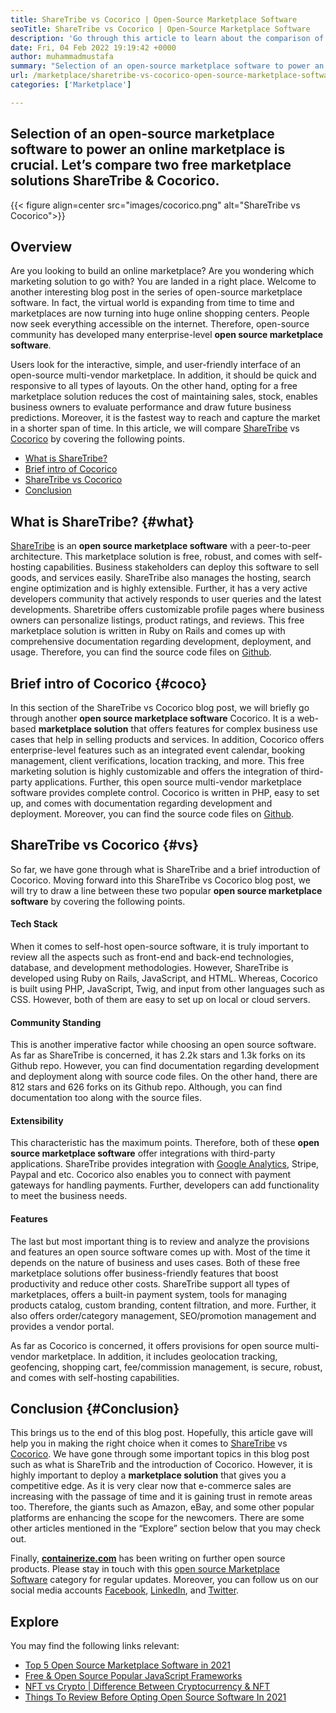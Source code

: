 ```yaml
---
title: ShareTribe vs Cocorico | Open-Source Marketplace Software
seoTitle: ShareTribe vs Cocorico | Open-Source Marketplace Software
description: 'Go through this article to learn about the comparison of ShareTribe vs Cocorico. Install an open-source marketplace solution to nurture sales & market.'
date: Fri, 04 Feb 2022 19:19:42 +0000
author: muhammadmustafa
summary: "Selection of an open-source marketplace software to power an online marketplace is crucial. Let's compare two free marketplace solutions ShareTribe &amp; Cocorico."
url: /marketplace/sharetribe-vs-cocorico-open-source-marketplace-software/
categories: ['Marketplace']

---
```

## Selection of an open-source marketplace software to power an online marketplace is crucial. Let’s compare two free marketplace solutions ShareTribe & Cocorico.

{{< figure align=center src="images/cocorico.png" alt="ShareTribe vs Cocorico">}}  

## Overview

Are you looking to build an online marketplace? Are you wondering which marketing solution to go with? You are landed in a right place. Welcome to another interesting blog post in the series of open-source marketplace software. In fact, the virtual world is expanding from time to time and marketplaces are now turning into huge online shopping centers. People now seek everything accessible on the internet. Therefore, open-source community has developed many enterprise-level **open source marketplace software**. 

Users look for the interactive, simple, and user-friendly interface of an open-source multi-vendor marketplace. In addition, it should be quick and responsive to all types of layouts. On the other hand, opting for a free marketplace solution reduces the cost of maintaining sales, stock, enables business owners to evaluate performance and draw future business predictions. Moreover, it is the fastest way to reach and capture the market in a shorter span of time. In this article, we will compare [ShareTribe][1] vs [Cocorico][2] by covering the following points.

  * [What is ShareTribe?][3]
  * [Brief intro of Cocorico][4]
  * [ShareTribe vs Cocorico][5]
  * [Conclusion][6]

## What is ShareTribe? {#what}

[ShareTribe][1] is an **open source marketplace software** with a peer-to-peer architecture. This marketplace solution is free, robust, and comes with self-hosting capabilities. Business stakeholders can deploy this software to sell goods, and services easily. ShareTribe also manages the hosting, search engine optimization and is highly extensible. Further, it has a very active developers community that actively responds to user queries and the latest developments. Sharetribe offers customizable profile pages where business owners can personalize listings, product ratings, and reviews. This free marketplace solution is written in Ruby on Rails and comes up with comprehensive documentation regarding development, deployment, and usage. Therefore, you can find the source code files on [Github][7].

## Brief intro of Cocorico {#coco}

In this section of the ShareTribe vs Cocorico blog post, we will briefly go through another **open source marketplace software** Cocorico. It is a web-based **marketplace solution** that offers features for complex business use cases that help in selling products and services. In addition, Cocorico offers enterprise-level features such as an integrated event calendar, booking management, client verifications, location tracking, and more. This free marketing solution is highly customizable and offers the integration of third-party applications. Further, this open source multi-vendor marketplace software provides complete control. Cocorico is written in PHP, easy to set up, and comes with documentation regarding development and deployment. Moreover, you can find the source code files on [Github][8]. 

## ShareTribe vs Cocorico {#vs}

So far, we have gone through what is ShareTribe and a brief introduction of Cocorico. Moving forward into this ShareTribe vs Cocorico blog post, we will try to draw a line between these two popular **open source marketplace software** by covering the following points.

#### Tech Stack

When it comes to self-host open-source software, it is truly important to review all the aspects such as front-end and back-end technologies, database, and development methodologies. However, ShareTribe is developed using Ruby on Rails, JavaScript, and HTML. Whereas, Cocorico is built using PHP, JavaScript, Twig, and input from other languages such as CSS. However, both of them are easy to set up on local or cloud servers.

#### **Community Standing**

This is another imperative factor while choosing an open source software. As far as ShareTribe is concerned, it has 2.2k stars and 1.3k forks on its Github repo. However, you can find documentation regarding development and deployment along with source code files. On the other hand, there are 812 stars and 626 forks on its Github repo. Although, you can find documentation too along with the source files. 

#### **Extensibility**

This characteristic has the maximum points. Therefore, both of these **open source marketplace software** offer integrations with third-party applications. ShareTribe provides integration with [Google Analytics][9], Stripe, Paypal and etc. Cocorico also enables you to connect with payment gateways for handling payments. Further, developers can add functionality to meet the business needs.

#### Features

The last but most important thing is to review and analyze the provisions and features an open source software comes up with. Most of the time it depends on the nature of business and uses cases. Both of these free marketplace solutions offer business-friendly features that boost productivity and reduce other costs. ShareTribe support all types of marketplaces, offers a built-in payment system, tools for managing products catalog, custom branding, content filtration, and more. Further, it also offers order/category management, SEO/promotion management and provides a vendor portal.

As far as Cocorico is concerned, it offers provisions for open source multi-vendor marketplace. In addition, it includes geolocation tracking, geofencing, shopping cart, fee/commission management, is secure, robust, and comes with self-hosting capabilities.

## Conclusion {#Conclusion}

This brings us to the end of this blog post. Hopefully, this article gave will help you in making the right choice when it comes to [ShareTribe][1] vs [Cocorico][2]. We have gone through some important topics in this blog post such as what is ShareTrib and the introduction of Cocorico. However, it is highly important to deploy a **marketplace solution** that gives you a competitive edge. As it is very clear now that e-commerce sales are increasing with the passage of time and it is gaining trust in remote areas too. Therefore, the giants such as Amazon, eBay, and some other popular platforms are enhancing the scope for the newcomers. There are some other articles mentioned in the “Explore” section below that you may check out. 

Finally, **[containerize.com][10]** has been writing on further open source products. Please stay in touch with this [open source Marketplace Software][11] category for regular updates. Moreover, you can follow us on our social media accounts [Facebook][12], [LinkedIn][13], and [Twitter][14].

## Explore

You may find the following links relevant:

  * [Top 5 Open Source Marketplace Software in 2021][15]
  * [Free & Open Source Popular JavaScript Frameworks][16]
  * [NFT vs Crypto | Difference Between Cryptocurrency & NFT][17]
  * [Things To Review Before Opting Open Source Software In 2021][18]

 [1]: https://products.containerize.com/marketplace/sharetribe/
 [2]: https://products.containerize.com/marketplace/cocorico/
 [3]: #what
 [4]: #coco
 [5]: #vs
 [6]: #Conclusion
 [7]: https://github.com/sharetribe/sharetribe
 [8]: https://github.com/Cocolabs-SAS/cocorico
 [9]: https://analytics.google.com
 [10]: https://www.containerize.com/
 [11]: https://products.containerize.com/marketplace/
 [12]: https://web.facebook.com/containerize
 [13]: https://www.linkedin.com/company/containerize/
 [14]: https://twitter.com/containerize_co
 [15]: https://blog.containerize.com/2021/05/07/top-5-open-source-marketplace-software-in-2021/
 [16]: https://blog.containerize.com/2022/02/02/free-open-source-popular-javascript-frameworks/
 [17]: https://blog.containerize.com/2022/01/27/nft-vs-crypto-difference-between-cryptocurrency-nft/
 [18]: https://blog.containerize.com/2021/09/29/things-to-review-before-opting-open-source-software-in-2021/
